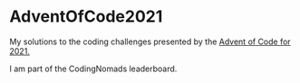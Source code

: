 # AdventOfCode2021

My solutions to the coding challenges presented by the [Advent of Code for 2021.](https://adventofcode.com/)

I am part of the CodingNomads leaderboard.